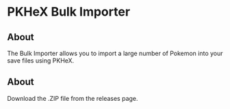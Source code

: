 # PKHeX Bulk Importer
## About
The Bulk Importer allows you to import a large number of Pokemon into your save files using PKHeX.

## About
Download the .ZIP file from the releases page.
